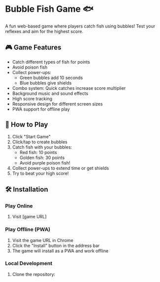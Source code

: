 # Bubble Fish Game 🐟

A fun web-based game where players catch fish using bubbles! Test your reflexes and aim for the highest score.

## 🎮 Game Features

- Catch different types of fish for points
- Avoid poison fish
- Collect power-ups:
  - Green bubbles add 10 seconds
  - Blue bubbles give shields
- Combo system: Quick catches increase score multiplier
- Background music and sound effects
- High score tracking
- Responsive design for different screen sizes
- PWA support for offline play

## 🎯 How to Play

1. Click "Start Game"
2. Click/tap to create bubbles
3. Catch fish with your bubbles:
   - Red fish: 10 points
   - Golden fish: 30 points
   - Avoid purple poison fish!
4. Collect power-ups to extend time or get shields
5. Try to beat your high score!

## 🛠️ Installation

### Play Online
1. Visit [game URL]

### Play Offline (PWA)
1. Visit the game URL in Chrome
2. Click the "Install" button in the address bar
3. The game will install as a PWA and work offline

### Local Development
1. Clone the repository: 